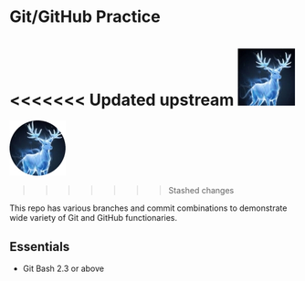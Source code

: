 
Git/GitHub Practice
===================

<<<<<<< Updated upstream
![patronus](./images/patronus3.jpeg)
=======
![patronus](./images/patronus4.jpg)
>>>>>>> Stashed changes

This repo has various branches and commit combinations to demonstrate wide variety of Git and GitHub functionaries.

Essentials
----------

* Git Bash 2.3 or above


